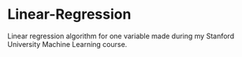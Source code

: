 # Linear-Regression
Linear regression algorithm for one variable made during my Stanford University Machine Learning course.
